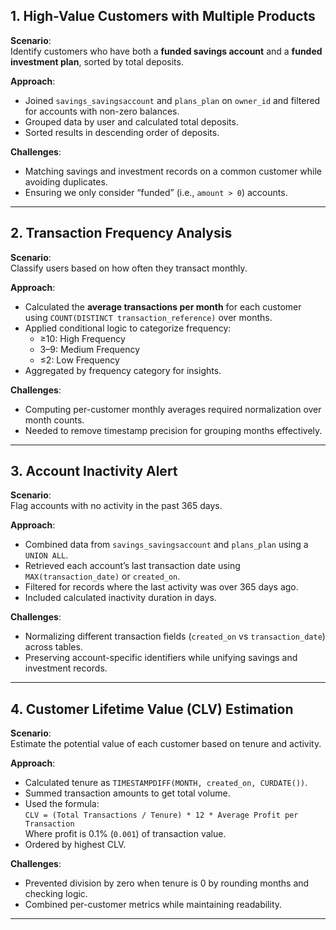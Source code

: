 ## **1. High-Value Customers with Multiple Products**

**Scenario**:  
Identify customers who have both a **funded savings account** and a **funded investment plan**, sorted by total deposits.

**Approach**:
- Joined `savings_savingsaccount` and `plans_plan` on `owner_id` and filtered for accounts with non-zero balances.
- Grouped data by user and calculated total deposits.
- Sorted results in descending order of deposits.

**Challenges**:
- Matching savings and investment records on a common customer while avoiding duplicates.
- Ensuring we only consider “funded” (i.e., `amount > 0`) accounts.

---

## **2. Transaction Frequency Analysis**

**Scenario**:  
Classify users based on how often they transact monthly.

**Approach**:
- Calculated the **average transactions per month** for each customer using `COUNT(DISTINCT transaction_reference)` over months.
- Applied conditional logic to categorize frequency:
  - ≥10: High Frequency
  - 3–9: Medium Frequency
  - ≤2: Low Frequency
- Aggregated by frequency category for insights.

**Challenges**:
- Computing per-customer monthly averages required normalization over month counts.
- Needed to remove timestamp precision for grouping months effectively.

---

## **3. Account Inactivity Alert**

**Scenario**:  
Flag accounts with no activity in the past 365 days.

**Approach**:
- Combined data from `savings_savingsaccount` and `plans_plan` using a `UNION ALL`.
- Retrieved each account’s last transaction date using `MAX(transaction_date)` or `created_on`.
- Filtered for records where the last activity was over 365 days ago.
- Included calculated inactivity duration in days.

**Challenges**:
- Normalizing different transaction fields (`created_on` vs `transaction_date`) across tables.
- Preserving account-specific identifiers while unifying savings and investment records.

---

## **4. Customer Lifetime Value (CLV) Estimation**

**Scenario**:  
Estimate the potential value of each customer based on tenure and activity.

**Approach**:
- Calculated tenure as `TIMESTAMPDIFF(MONTH, created_on, CURDATE())`.
- Summed transaction amounts to get total volume.
- Used the formula:  
  `CLV = (Total Transactions / Tenure) * 12 * Average Profit per Transaction`  
  Where profit is 0.1% (`0.001`) of transaction value.
- Ordered by highest CLV.

**Challenges**:
- Prevented division by zero when tenure is 0 by rounding months and checking logic.
- Combined per-customer metrics while maintaining readability.

---
